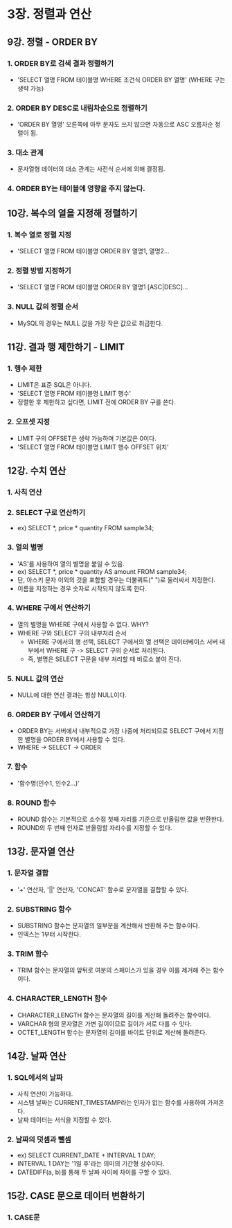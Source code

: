# 3장. 정렬과 연산
## 9강. 정렬 - ORDER BY
### 1. ORDER BY로 검색 결과 정렬하기
- 'SELECT 열명 FROM 테이블명 WHERE 조건식 ORDER BY 열명' (WHERE 구는 생략 가능)

### 2. ORDER BY DESC로 내림차순으로 정렬하기
- 'ORDER BY 열명' 오른쪽에 아무 문자도 쓰지 않으면 자동으로 ASC 오름차순 정렬이 됨.

### 3. 대소 관계
- 문자열형 데이터의 대소 관계는 사전식 순서에 의해 결정됨.

### 4. ORDER BY는 테이블에 영향을 주지 않는다.

## 10강. 복수의 열을 지정해 정렬하기
### 1. 복수 열로 정렬 지정
- 'SELECT 열명 FROM 테이블명 ORDER BY 열명1, 열명2...

### 2. 정렬 방법 지정하기
- 'SELECT 열명 FROM 테이블명 ORDER BY 열명1 [ASC|DESC]...

### 3. NULL 값의 정렬 순서
- MySQL의 경우는 NULL 값을 가장 작은 값으로 취급한다.

## 11강. 결과 행 제한하기 - LIMIT
### 1. 행수 제한
- LIMIT은 표준 SQL은 아니다.
- 'SELECT 열명 FROM 테이블명 LIMIT 행수'
- 정렬한 후 제한하고 싶다면, LIMIT 전에 ORDER BY 구를 쓴다.

### 2. 오프셋 지정
- LIMIT 구의 OFFSET은 생략 가능하며 기본값은 0이다.
- 'SELECT 열명 FROM 테이블명 LIMIT 행수 OFFSET 위치'

## 12강. 수치 연산
### 1. 사칙 연산
### 2. SELECT 구로 연산하기
- ex) SELECT *, price * quantity FROM sample34;

### 3. 열의 별명
- 'AS'를 사용하여 열의 별명을 붙일 수 있음.
- ex) SELECT *, price * quantity AS amount FROM sample34;
- 단, 아스키 문자 이외의 것을 포함할 경우는 더불쿼트(" ")로 둘러싸서 지정한다.
- 이름을 지정하는 경우 숫자로 시작되지 않도록 한다.

### 4. WHERE 구에서 연산하기
- 열의 별명을 WHERE 구에서 사용할 수 없다. WHY?
- WHERE 구와 SELECT 구의 내부처리 순서
  - WHERE 구에서의 행 선택, SELECT 구에서의 열 선택은 데이터베이스 서버 내부에서 WHERE 구 -> SELECT 구의 순서로 처리된다.
  - 즉, 별명은 SELECT 구문을 내부 처리할 때 비로소 붙여 진다.

### 5. NULL 값의 연산
- NULL에 대한 연산 결과는 항상 NULL이다.

### 6. ORDER BY 구에서 연산하기
- ORDER BY는 서버에서 내부적으로 가장 나중에 처리되므로 SELECT 구에서 지정한 별명을 ORDER BY에서 사용할 수 있다.
- WHERE -> SELECT -> ORDER

### 7. 함수
- '함수명(인수1, 인수2...)'

### 8. ROUND 함수
- ROUND 함수는 기본적으로 소수점 첫째 자리를 기준으로 반올림한 값을 반환한다.
- ROUND의 두 번째 인자로 반올림할 자리수를 지정할 수 있다.

## 13강. 문자열 연산
### 1. 문자열 결합
- '+' 연산자, '||' 연산자, 'CONCAT' 함수로 문자열을 결합할 수 있다.

### 2. SUBSTRING 함수
- SUBSTRING 함수는 문자열의 일부분을 계산해서 반환해 주는 함수이다.
- 인덱스는 1부터 시작한다.

### 3. TRIM 함수
- TRIM 함수는 문자열의 앞뒤로 여분의 스페이스가 있을 경우 이를 제거해 주는 함수이다.

### 4. CHARACTER_LENGTH 함수
- CHARACTER_LENGTH 함수는 문자열의 길이를 계산해 돌려주는 함수이다.
- VARCHAR 형의 문자열은 가변 길이이므로 길이가 서로 다를 수 잇다.
- OCTET_LENGTH 함수는 문자열의 길이를 바이트 단위로 계산해 돌려준다.

## 14강. 날짜 연산
### 1. SQL에서의 날짜
- 사칙 연산이 가능하다.
- 시스템 날짜는 CURRENT_TIMESTAMP라는 인자가 없는 함수를 사용하여 가져온다.
- 날짜 데이터는 서식을 지정할 수 있다.

### 2. 날짜의 덧셈과 뺄셈
- ex) SELECT CURRENT_DATE + INTERVAL 1 DAY;
- INTERVAL 1 DAY는 '1일 후'라는 의미의 기간형 상수이다.
- DATEDIFF(a, b)를 통해 두 날짜 사이에 차이를 구할 수 있다.

## 15강. CASE 문으로 데이터 변환하기
### 1. CASE문
